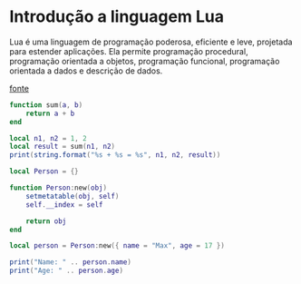 # Introdução a linguagem Lua

Lua é uma linguagem de programação poderosa, eficiente e leve, projetada para
estender aplicações. Ela permite programação procedural, programação
orientada a objetos, programação funcional, programação orientada a dados e
descrição de dados.

[fonte](https://www.lua.org/portugues.html)

```lua
function sum(a, b)
    return a + b
end

local n1, n2 = 1, 2
local result = sum(n1, n2)
print(string.format("%s + %s = %s", n1, n2, result))
```

```lua
local Person = {}

function Person:new(obj)
    setmetatable(obj, self)
    self.__index = self

    return obj
end

local person = Person:new({ name = "Max", age = 17 })

print("Name: " .. person.name)
print("Age: " .. person.age)
```

